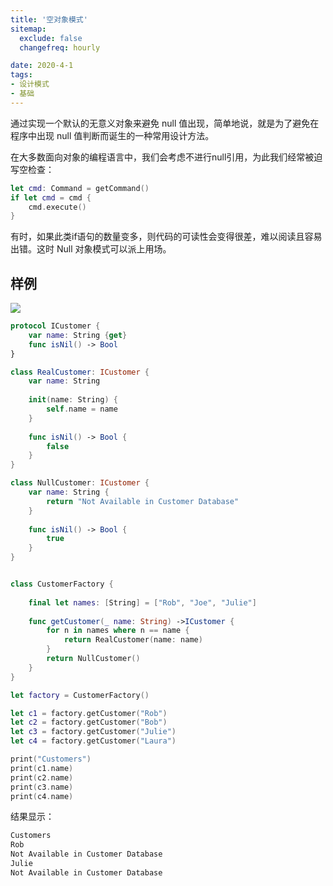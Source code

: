 ```yaml
---
title: '空对象模式'
sitemap:
  exclude: false
  changefreq: hourly

date: 2020-4-1
tags:
- 设计模式
- 基础
---
```


通过实现一个默认的无意义对象来避免 null 值出现，简单地说，就是为了避免在程序中出现 null 值判断而诞生的一种常用设计方法。

在大多数面向对象的编程语言中，我们会考虑不进行null引用，为此我们经常被迫写空检查：

```swift
let cmd: Command = getCommand()
if let cmd = cmd {
    cmd.execute()
}
```

有时，如果此类if语句的数量变多，则代码的可读性会变得很差，难以阅读且容易出错。这时 Null 对象模式可以派上用场。

## 样例

![](http://blog.loveli.site/mweb/16172006654866.jpg)

```swift
protocol ICustomer {
    var name: String {get}
    func isNil() -> Bool
}

class RealCustomer: ICustomer {
    var name: String
    
    init(name: String) {
        self.name = name
    }
    
    func isNil() -> Bool {
        false
    }
}

class NullCustomer: ICustomer {
    var name: String {
        return "Not Available in Customer Database"
    }
    
    func isNil() -> Bool {
        true
    }
}


class CustomerFactory {
    
    final let names: [String] = ["Rob", "Joe", "Julie"]
    
    func getCustomer(_ name: String) ->ICustomer {
        for n in names where n == name {
            return RealCustomer(name: name)
        }
        return NullCustomer()
    }
}

let factory = CustomerFactory()

let c1 = factory.getCustomer("Rob")
let c2 = factory.getCustomer("Bob")
let c3 = factory.getCustomer("Julie")
let c4 = factory.getCustomer("Laura")

print("Customers")
print(c1.name)
print(c2.name)
print(c3.name)
print(c4.name)
```

结果显示：

```sh
Customers
Rob
Not Available in Customer Database
Julie
Not Available in Customer Database
```





